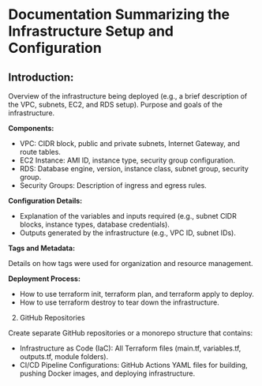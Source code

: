 # Documentation Summarizing the Infrastructure Setup and Configuration

## Introduction:

Overview of the infrastructure being deployed (e.g., a brief description of the VPC, subnets, EC2, and RDS setup).
Purpose and goals of the infrastructure.

**Components:**

- VPC: CIDR block, public and private subnets, Internet Gateway, and route tables.
- EC2 Instance: AMI ID, instance type, security group configuration.
- RDS: Database engine, version, instance class, subnet group, security group.
- Security Groups: Description of ingress and egress rules.

**Configuration Details:**

- Explanation of the variables and inputs required (e.g., subnet CIDR blocks, instance types, database credentials).
- Outputs generated by the infrastructure (e.g., VPC ID, subnet IDs).

**Tags and Metadata:**

Details on how tags were used for organization and resource management.

**Deployment Process:**

- How to use terraform init, terraform plan, and terraform apply to deploy.
- How to use terraform destroy to tear down the infrastructure.

2. GitHub Repositories

Create separate GitHub repositories or a monorepo structure that contains:
- Infrastructure as Code (IaC): All Terraform files (main.tf, variables.tf, outputs.tf, module folders).
- CI/CD Pipeline Configurations: GitHub Actions YAML files for building, pushing Docker images, and deploying infrastructure.



